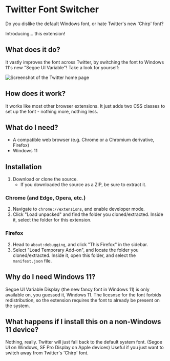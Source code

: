 # Twitter Font Switcher
Do you dislike the default Windows font, or hate Twitter's new 'Chirp' font?

Introducing... this extension!

## What does it do?
It vastly improves the font across Twitter, by switching the font to Windows 11's new "Segoe UI Variable"! Take a look for yourself:

![Screenshot of the Twitter home page](https://i.imgur.com/dyNqrJ2.png)

## How does it work?
It works like most other browser extensions. It just adds two CSS classes to set up the font - nothing more, nothing less.

## What do I need?
- A compatible web browser (e.g. Chrome or a Chromium derivative, Firefox)
- Windows 11

## Installation
1. Download or clone the source.
    - If you downloaded the source as a ZIP, be sure to extract it.
### Chrome (and Edge, Opera, etc.)
2. Navigate to `chrome://extensions`, and enable developer mode.
3. Click "Load unpacked" and find the folder you cloned/extracted. Inside it, select the folder for this extension.
### Firefox
2. Head to `about:debugging`, and click "This Firefox" in the sidebar.
3. Select "Load Temporary Add-on", and locate the folder you cloned/extracted. Inside it, open this folder, and select the `manifest.json` file.


## Why do I need Windows 11?
Segoe UI Variable Display (the new fancy font in Windows 11) is only available on, you guessed it, Windows 11. The licesnse for the font forbids redistribution, so the extension requires the font to already be present on the system.

## What happens if I install this on a non-Windows 11 device?
Nothing, really. Twitter will just fall back to the default system font. (Segoe UI on Windows, SF Pro Display on Apple devices) Useful if you just want to switch away from Twitter's 'Chirp' font.

